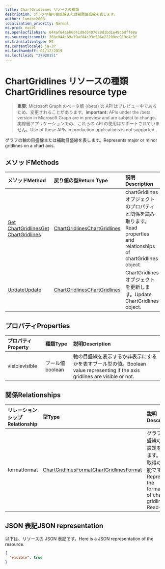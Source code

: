 ```yaml
---
title: ChartGridlines リソースの種類
description: グラフの軸の目盛線または補助目盛線を表します。
author: lumine2008
localization_priority: Normal
ms.prod: excel
ms.openlocfilehash: 044af64a6b6d41d9d5407678d1bd1e49cbdffe8a
ms.sourcegitcommit: 36be044c89a19af84c93e586e22200ec919e4c9f
ms.translationtype: MT
ms.contentlocale: ja-JP
ms.lasthandoff: 01/12/2019
ms.locfileid: "27928151"
---
```

# <a name="chartgridlines-resource-type"></a><span data-ttu-id="06e46-103">ChartGridlines リソースの種類</span><span class="sxs-lookup"><span data-stu-id="06e46-103">ChartGridlines resource type</span></span>

> <span data-ttu-id="06e46-104">**重要:** Microsoft Graph のベータ版 (/beta) の API はプレビュー中であるため、変更されることがあります。</span><span class="sxs-lookup"><span data-stu-id="06e46-104">**Important:** APIs under the /beta version in Microsoft Graph are in preview and are subject to change.</span></span> <span data-ttu-id="06e46-105">実稼働アプリケーションでの、これらの API の使用はサポートされていません。</span><span class="sxs-lookup"><span data-stu-id="06e46-105">Use of these APIs in production applications is not supported.</span></span>

<span data-ttu-id="06e46-106">グラフの軸の目盛線または補助目盛線を表します。</span><span class="sxs-lookup"><span data-stu-id="06e46-106">Represents major or minor gridlines on a chart axis.</span></span>


## <a name="methods"></a><span data-ttu-id="06e46-107">メソッド</span><span class="sxs-lookup"><span data-stu-id="06e46-107">Methods</span></span>

| <span data-ttu-id="06e46-108">メソッド</span><span class="sxs-lookup"><span data-stu-id="06e46-108">Method</span></span>           | <span data-ttu-id="06e46-109">戻り値の型</span><span class="sxs-lookup"><span data-stu-id="06e46-109">Return Type</span></span>    |<span data-ttu-id="06e46-110">説明</span><span class="sxs-lookup"><span data-stu-id="06e46-110">Description</span></span>|
|:---------------|:--------|:----------|
|[<span data-ttu-id="06e46-111">Get ChartGridlines</span><span class="sxs-lookup"><span data-stu-id="06e46-111">Get ChartGridlines</span></span>](../api/chartgridlines-get.md) | [<span data-ttu-id="06e46-112">ChartGridlines</span><span class="sxs-lookup"><span data-stu-id="06e46-112">ChartGridlines</span></span>](chartgridlines.md) |<span data-ttu-id="06e46-113">chartGridlines オブジェクトのプロパティと関係を読み取ります。</span><span class="sxs-lookup"><span data-stu-id="06e46-113">Read properties and relationships of chartGridlines object.</span></span>|
|[<span data-ttu-id="06e46-114">Update</span><span class="sxs-lookup"><span data-stu-id="06e46-114">Update</span></span>](../api/chartgridlines-update.md) | [<span data-ttu-id="06e46-115">ChartGridlines</span><span class="sxs-lookup"><span data-stu-id="06e46-115">ChartGridlines</span></span>](chartgridlines.md)    |<span data-ttu-id="06e46-116">ChartGridlines オブジェクトを更新します。</span><span class="sxs-lookup"><span data-stu-id="06e46-116">Update ChartGridlines object.</span></span> |

## <a name="properties"></a><span data-ttu-id="06e46-117">プロパティ</span><span class="sxs-lookup"><span data-stu-id="06e46-117">Properties</span></span>
| <span data-ttu-id="06e46-118">プロパティ</span><span class="sxs-lookup"><span data-stu-id="06e46-118">Property</span></span>     | <span data-ttu-id="06e46-119">種類</span><span class="sxs-lookup"><span data-stu-id="06e46-119">Type</span></span>   |<span data-ttu-id="06e46-120">説明</span><span class="sxs-lookup"><span data-stu-id="06e46-120">Description</span></span>|
|:---------------|:--------|:----------|
|<span data-ttu-id="06e46-121">visible</span><span class="sxs-lookup"><span data-stu-id="06e46-121">visible</span></span>|<span data-ttu-id="06e46-122">ブール値</span><span class="sxs-lookup"><span data-stu-id="06e46-122">boolean</span></span>|<span data-ttu-id="06e46-123">軸の目盛線を表示するか非表示にするかを表すブール型の値。</span><span class="sxs-lookup"><span data-stu-id="06e46-123">Boolean value representing if the axis gridlines are visible or not.</span></span>|

## <a name="relationships"></a><span data-ttu-id="06e46-124">関係</span><span class="sxs-lookup"><span data-stu-id="06e46-124">Relationships</span></span>
| <span data-ttu-id="06e46-125">リレーションシップ</span><span class="sxs-lookup"><span data-stu-id="06e46-125">Relationship</span></span> | <span data-ttu-id="06e46-126">型</span><span class="sxs-lookup"><span data-stu-id="06e46-126">Type</span></span>   |<span data-ttu-id="06e46-127">説明</span><span class="sxs-lookup"><span data-stu-id="06e46-127">Description</span></span>|
|:---------------|:--------|:----------|
|<span data-ttu-id="06e46-128">format</span><span class="sxs-lookup"><span data-stu-id="06e46-128">format</span></span>|[<span data-ttu-id="06e46-129">ChartGridlinesFormat</span><span class="sxs-lookup"><span data-stu-id="06e46-129">ChartGridlinesFormat</span></span>](chartgridlinesformat.md)|<span data-ttu-id="06e46-p102">グラフの目盛線の書式設定を表します。値の取得のみ可能です。</span><span class="sxs-lookup"><span data-stu-id="06e46-p102">Represents the formatting of chart gridlines. Read-only.</span></span>|

## <a name="json-representation"></a><span data-ttu-id="06e46-132">JSON 表記</span><span class="sxs-lookup"><span data-stu-id="06e46-132">JSON representation</span></span>

<span data-ttu-id="06e46-133">以下は、リソースの JSON 表記です。</span><span class="sxs-lookup"><span data-stu-id="06e46-133">Here is a JSON representation of the resource.</span></span>

<!-- {
  "blockType": "resource",
  "optionalProperties": [

  ],
  "@odata.type": "microsoft.graph.chartGridLines"
}-->

```json
{
  "visible": true
}

```

<!-- uuid: 8fcb5dbc-d5aa-4681-8e31-b001d5168d79
2015-10-25 14:57:30 UTC -->
<!-- {
  "type": "#page.annotation",
  "description": "ChartGridlines resource",
  "keywords": "",
  "section": "documentation",
  "tocPath": ""
}-->
